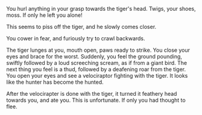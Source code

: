 You hurl anything in your grasp towards the tiger's head. Twigs, your shoes,
moss. If only he left you alone!

This seems to piss off the tiger, and he slowly comes closer.

You cower in fear, and furiously try to crawl backwards.

The tiger lunges at you, mouth open, paws ready to strike. You close your eyes
and brace for the worst. Suddenly, you feel the ground pounding, swiftly
followed by a loud screeching scream, as if from a giant bird. The next thing
you feel is a thud, followed by a deafening roar from the tiger. You open your
eyes and see a velociraptor fighting with the tiger. It looks like the hunter
has become the hunted.

After the velocirapter is done with the tiger, it turned it feathery head
towards you, and ate you. This is unfortunate. If only you had thought to flee.
